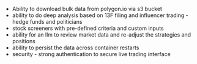 - Ability to download bulk data from polygon.io via s3 bucket
- ability to do deep analysis based on 13F filing and influencer trading - hedge funds and politicians
- stock screeners with pre-defined criteria and custom inputs 
- ability for an llm to review market data and re-adjust the strategies and positions
- ability to persist the data across container restarts
- security - strong authentication to secure live trading interface
